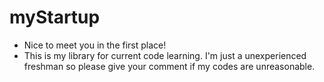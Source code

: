 # myStartup  

- Nice to meet you in the first place!
- This is my library for current code learning. I'm just a unexperienced freshman so please give your comment if my codes are unreasonable.
